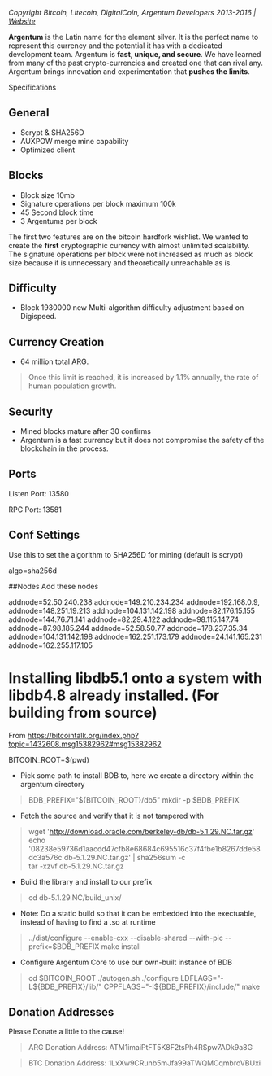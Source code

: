 *Copyright Bitcoin, Litecoin, DigitalCoin, Argentum Developers 2013-2016 | [Website](http://www.ARGCurrency.Org)*

**Argentum** is the Latin name for the element silver. It is the perfect name to represent this currency and the potential it has with a dedicated development team. Argentum is **fast, unique, and secure**. We have learned from many of the past crypto-currencies and created one that can rival any. Argentum brings innovation and experimentation that **pushes the limits**.

Specifications

## General
- Scrypt & SHA256D
- AUXPOW merge mine capability
- Optimized client

## Blocks
- Block size 10mb
- Signature operations per block maximum 100k
- 45 Second block time
- 3 Argentums per block

The first two features are on the bitcoin hardfork wishlist. We wanted to create the **first** cryptographic currency with almost unlimited scalability. The signature operations per block were not increased as much as block size because it is unnecessary and theoretically unreachable as is.

## Difficulty
- Block 1930000 new Multi-algorithm difficulty adjustment based on Digispeed.

## Currency Creation
- 64 million total ARG. 
> Once this limit is reached, it is increased by 1.1% annually, the rate of human population growth.

## Security
- Mined blocks mature after 30 confirms
- Argentum is a fast currency but it does not compromise the safety of the blockchain in the process.

## Ports
Listen Port: 13580

RPC Port: 13581

## Conf Settings
Use this to set the algorithm to SHA256D for mining (default is scrypt)  

algo=sha256d

##Nodes
Add these nodes

addnode=52.50.240.238
addnode=149.210.234.234
addnode=192.168.0.9,
addnode=148.251.19.213
addnode=104.131.142.198
addnode=82.176.15.155
addnode=144.76.71.141
addnode=82.29.4.122
addnode=98.115.147.74
addnode=87.98.185.244
addnode=52.58.50.77
addnode=178.237.35.34
addnode=104.131.142.198
addnode=162.251.173.179
addnode=24.141.165.231
addnode=162.255.117.105

# Installing libdb5.1 onto a system with libdb4.8 already installed. (For building from source)
From https://bitcointalk.org/index.php?topic=1432608.msg15382962#msg15382962

BITCOIN_ROOT=$(pwd)

- Pick some path to install BDB to, here we create a directory within the argentum directory  
> BDB_PREFIX="${BITCOIN_ROOT}/db5" mkdir -p $BDB_PREFIX

- Fetch the source and verify that it is not tampered with  
> wget 'http://download.oracle.com/berkeley-db/db-5.1.29.NC.tar.gz'
echo '08238e59736d1aacdd47cfb8e68684c695516c37f4fbe1b8267dde58dc3a576c  db-5.1.29.NC.tar.gz' | sha256sum -c  
tar -xzvf db-5.1.29.NC.tar.gz

- Build the library and install to our prefix  
> cd db-5.1.29.NC/build_unix/

-  Note: Do a static build so that it can be embedded into the exectuable, instead of having to find a .so at runtime
> ../dist/configure --enable-cxx --disable-shared --with-pic --prefix=$BDB_PREFIX
make install

- Configure Argentum Core to use our own-built instance of BDB  
> cd $BITCOIN_ROOT
./autogen.sh
./configure LDFLAGS="-L${BDB_PREFIX}/lib/" CPPFLAGS="-I${BDB_PREFIX}/include/"
make

## Donation Addresses
Please Donate a little to the cause!
> ARG Donation Address: ATM1imaiPtFT5K8F2tsPh4RSpw7ADk9a8G

> BTC Donation Address: 1LxXw9CRunb5mJfa99aTWQMCqmbroVBUxi
